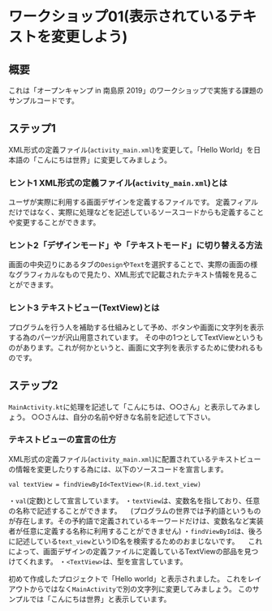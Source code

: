# ワークショップ01(表示されているテキストを変更しよう)
## 概要
これは「オープンキャンプ in 南島原 2019」のワークショップで実施する課題のサンプルコードです。

## ステップ1
XML形式の定義ファイル(`activity_main.xml`)を変更して。「Hello World」を日本語の「こんにちは世界」に変更してみましょう。

### ヒント1 XML形式の定義ファイル(`activity_main.xml`)とは
ユーザが実際に利用する画面デザインを定義するファイルです。
定義フィアルだけではなく、実際に処理などを記述しているソースコードからも定義することや変更することができます。

### ヒント2「デザインモード」や「テキストモード」に切り替える方法
画面の中央辺りにあるタブの`Design`や`Text`を選択することで、実際の画面の様なグラフィカルなもので見たり、XML形式で記載されたテキスト情報を見ることができます。

### ヒント3 テキストビュー(TextView)とは
プログラムを行う人を補助する仕組みとして予め、ボタンや画面に文字列を表示する為のパーツが沢山用意されています。
その中の1つとしてTextViewというものがあります。これが何かというと、画面に文字列を表示するために使われるものです。

## ステップ2
`MainActivity.kt`に処理を記述して「こんにちは、○○さん」と表示してみましょう。
○○さんは、自分の名前や好きな名前を記述して下さい。

### テキストビューの宣言の仕方
XML形式の定義ファイル(`activity_main.xml`)に配置されているテキストビューの情報を変更したりする為には、以下のソースコードを宣言します。
```
val textView = findViewById<TextView>(R.id.text_view)
```

・`val`(定数)として宣言しています。
・`textView`は、変数名を指しており、任意の名称で記述することができます。
　(プログラムの世界では予約語というものが存在します。その予約語で定義されているキーワードだけは、変数名など実装者が任意に定義する名称に利用することができません)
・`findViewById`は、後ろに記述している`text_view`というID名を検索するためのおまじないです。
　これによって、画面デザインの定義ファイルに定義しているTextViewの部品を見つけてくれます。
・`<TextView>`は、型を宣言しています。

初めて作成したプロジェクトで「Hello world」と表示されました。
これをレイアウトからではなく`MainActivity`で別の文字列に変更してみましょう。
このサンプルでは「こんにちは世界」と表示しています。
